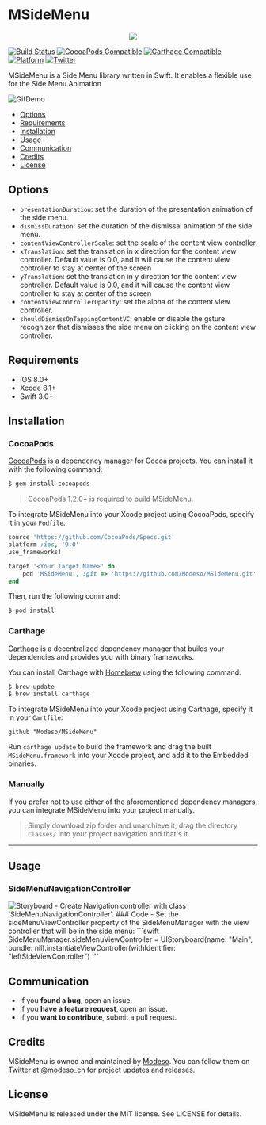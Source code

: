 # MSideMenu
<p align="center">
  <img src="https://media.licdn.com/mpr/mpr/shrink_200_200/AAEAAQAAAAAAAAZsAAAAJDM2NTU0MDA1LTA3YmEtNGUyMC05YmZjLTIxMDNlZWZlM2ZkMQ.png">
</p>

[![Build Status](https://img.shields.io/travis/rust-lang/rust.svg)](https://img.shields.io/travis/rust-lang/rust.svg)
[![CocoaPods Compatible](https://img.shields.io/badge/Pod-compatible-4BC51D.svg
)](https://cocoapods.org
)
[![Carthage Compatible](https://img.shields.io/badge/Carthage-compatible-4BC51D.svg?style=flat)](https://github.com/Carthage/Carthage)
[![Platform](https://img.shields.io/badge/Platform-iOS-d3d3d3.svg)]()
[![Twitter](https://img.shields.io/badge/twitter-@modeso_ch-0B0032.svg?style=flat)](http://twitter.com/AlamofireSF)

MSideMenu is a Side Menu library written in Swift. It enables a flexible use for the Side Menu Animation

<img src="https://github.com/Modeso/MSideMenu/blob/master/SideMenuDemo.gif" alt="GifDemo">

- [Options](#options)
- [Requirements](#requirements)
- [Installation](#installation)
- [Usage](#usage)
- [Communication](#communication)
- [Credits](#credits)
- [License](#license)

## Options
- `presentationDuration`: set the duration of the presentation animation of the side menu.
- `dismissDuration`: set the duration of the dismissal animation of the side menu.
- `contentViewControllerScale`: set the scale of the content view controller.
- `xTranslation`: set the translation in x direction for the content view controller. Default value is 0.0, and it will cause the content view controller to stay at center of the screen
- `yTranslation`: set the translation in y direction for the content view controller. Default value is 0.0, and it will cause the content view controller to stay at center of the screen
- `contentViewControllerOpacity`: set the alpha of the content view controller.
- `shouldDismissOnTappingContentVC`: enable or disable the gsture recognizer that dismisses the side menu on clicking on the content view controller.

## Requirements

- iOS 8.0+
- Xcode 8.1+
- Swift 3.0+


## Installation

### CocoaPods

[CocoaPods](http://cocoapods.org) is a dependency manager for Cocoa projects. You can install it with the following command:

```bash
$ gem install cocoapods
```

> CocoaPods 1.2.0+ is required to build MSideMenu.

To integrate MSideMenu into your Xcode project using CocoaPods, specify it in your `Podfile`:

```ruby
source 'https://github.com/CocoaPods/Specs.git'
platform :ios, '9.0'
use_frameworks!

target '<Your Target Name>' do
    pod 'MSideMenu', :git => 'https://github.com/Modeso/MSideMenu.git'
end
```

Then, run the following command:

```bash
$ pod install
```

### Carthage

[Carthage](https://github.com/Carthage/Carthage) is a decentralized dependency manager that builds your dependencies and provides you with binary frameworks.

You can install Carthage with [Homebrew](http://brew.sh/) using the following command:

```bash
$ brew update
$ brew install carthage
```

To integrate MSideMenu into your Xcode project using Carthage, specify it in your `Cartfile`:

```ogdl
github "Modeso/MSideMenu"
```

Run `carthage update` to build the framework and drag the built `MSideMenu.framework` into your Xcode project, and add it to the Embedded binaries.

### Manually

If you prefer not to use either of the aforementioned dependency managers, you can integrate MSideMenu into your project manually.
> Simply download zip folder and unarchieve it, drag the directory `Classes/` into your project navigation and that's it.
---

## Usage

### SideMenuNavigationController

<img src="https://github.com/Modeso/MSideMenu/blob/master/storyboard_example.png" alt="Storyboard">
- Create Navigation controller with class 'SideMenuNavigationController'.
### Code 
- Set the sideMenuViewController property of the SideMenuManager with the view controller that will be in the side menu:
```swift
SideMenuManager.sideMenuViewController = UIStoryboard(name: "Main", bundle: nil).instantiateViewController(withIdentifier: "leftSideViewController")
```

## Communication

- If you **found a bug**, open an issue.
- If you **have a feature request**, open an issue.
- If you **want to contribute**, submit a pull request.

## Credits

MSideMenu is owned and maintained by [Modeso](http://modeso.ch). You can follow them on Twitter at [@modeso_ch](https://twitter.com/modeso_ch) for project updates and releases.

## License

MSideMenu is released under the MIT license. See LICENSE for details.
